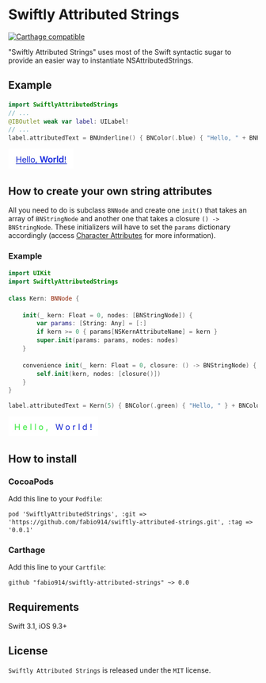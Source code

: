 # Swiftly Attributed Strings
[![Carthage compatible](https://img.shields.io/badge/Carthage-compatible-4BC51D.svg?style=flat)](https://github.com/Carthage/Carthage) 

"Swiftly Attributed Strings" uses most of the Swift syntactic sugar to provide an easier way to instantiate NSAttributedStrings.

## Example

```swift
import SwiftlyAttributedStrings
// ...
@IBOutlet weak var label: UILabel!
// ...
label.attributedText = BNUnderline() { BNColor(.blue) { "Hello, " + BNFont(.boldSystemFont(ofSize: 18)) { "World" } + "!" } }.attributedString()
```

<img src="/1.jpg?raw=true" width="132">

## How to create your own string attributes
All you need to do is subclass ```BNNode``` and create one ```init()``` that takes an array of  ```BNStringNode``` and another one that takes a closure ```() -> BNStringNode```. These initializers will have to set the ```params``` dictionary accordingly (access [Character Attributes](https://developer.apple.com/reference/foundation/nsattributedstring/character_attributes) for more information).

### Example

```swift
import UIKit
import SwiftlyAttributedStrings

class Kern: BNNode {
    
    init(_ kern: Float = 0, nodes: [BNStringNode]) {
        var params: [String: Any] = [:]
        if kern >= 0 { params[NSKernAttributeName] = kern }
        super.init(params: params, nodes: nodes)
    }
    
    convenience init(_ kern: Float = 0, closure: () -> BNStringNode) {
        self.init(kern, nodes: [closure()])
    }
}
```

```swift
label.attributedText = Kern(5) { BNColor(.green) { "Hello, " } + BNColor(.blue) { "World!" } }.attributedString()
```

<img src="/2.jpg?raw=true" width="182">

## How to install

### CocoaPods

Add this line to your `Podfile`:

```
pod 'SwiftlyAttributedStrings', :git => 'https://github.com/fabio914/swiftly-attributed-strings.git', :tag => '0.0.1'
``` 

### Carthage

Add this line to your `Cartfile`:

```
github "fabio914/swiftly-attributed-strings" ~> 0.0
```

## Requirements
Swift 3.1, iOS 9.3+

## License
```Swiftly Attributed Strings``` is released under the ```MIT``` license.


